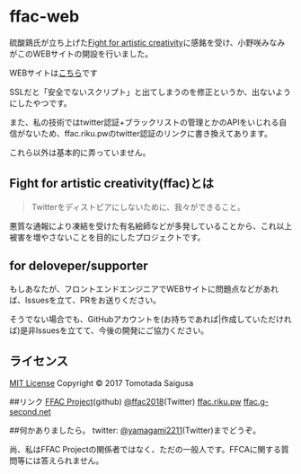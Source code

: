 # ffac-web
硫酸鶏氏が立ち上げた[Fight for artistic creativity](https://github.com/acid-chicken/fight-for-artistic-creativity)に感銘を受け、小野咲みなみがこのWEBサイトの開設を行いました。

WEBサイトは[こちら](https://ffac.mnmonzk.f5.si)です

SSLだと「安全でないスクリプト」と出てしまうのを修正というか、出ないようにしたやつです。

また、私の技術ではtwitter認証+ブラックリストの管理とかのAPIをいじれる自信がないため、ffac.riku.pwのtwitter認証のリンクに書き換えてあります。

これら以外は基本的に弄っていません。

## Fight for artistic creativity(ffac)とは
> Twitterをディストピアにしないために、我々ができること。

悪質な通報により凍結を受けた有名絵師などが多発していることから、これ以上被害を増やさないことを目的にしたプロジェクトです。

## for deloveper/supporter
もしあなたが、フロントエンドエンジニアでWEBサイトに問題点などがあれば、Issuesを立て、PRをお送りください。

そうでない場合でも、GitHubアカウントを(お持ちであれば|作成していただければ)是非Issuesを立てて、今後の開発にご協力ください。

## ライセンス
[MIT License](https://github.com/mnmonzk/ffac-web/blob/master/LICENSE) Copyright © 2017 Tomotada Saigusa

##リンク
[FFAC Project](https://github.com/Twitter-FFAC/fight-for-artistic-creativity)(github)
[@ffac2018](https://twitter.com/ffac2018)(Twitter)
[ffac.riku.pw](https://ffac.riku.pw/)
[ffac.g-second.net](https://ffac.g-second.net)

##何かありましたら。
twitter: [@yamagami2211](https://twitter.com/yamagami2211)(Twitter)までどうぞ。

尚、私はFFAC Projectの関係者ではなく、ただの一般人です。FFCAに関する質問等には答えられません。